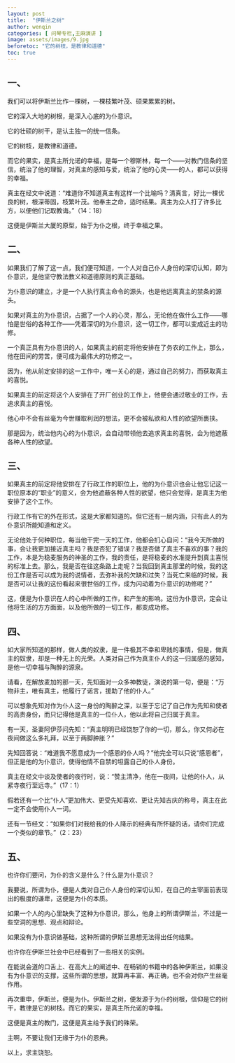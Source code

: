 ```yaml
---
layout: post
title:  "伊斯兰之树"
author: wenqin
categories: [ 问琴专栏,主麻演讲 ]
image: assets/images/9.jpg
beforetoc: "它的树枝，是教律和道德"
toc: true
---
```


## 一、

我们可以将伊斯兰比作一棵树，一棵枝繁叶茂、硕果累累的树。

它的深入大地的树根，是深入心底的为仆意识。

它的壮硕的树干，是认主独一的统一信条。

它的树枝，是教律和道德。

而它的果实，是真主所允诺的幸福，是每一个穆斯林，每一个——对教门信条的坚信，统治了他的理智，对真主的感知与爱，统治了他的心灵——的人，都可以获得的幸福。

真主在经文中说道：“难道你不知道真主有这样一个比喻吗？清真言，好比一棵优良的树，根深蒂固，枝繁叶茂。他奉主之命，适时结果。真主为众人打了许多比方，以便他们记取教诲。”（14：18）

这便是伊斯兰大厦的原型，始于为仆之根，终于幸福之果。

## 二、

如果我们了解了这一点，我们便可知道，一个人对自己仆人身份的深切认知，即为仆意识，是他坚守教法教义和道德原则的真正基础。

为仆意识的建立，才是一个人执行真主命令的源头，也是他远离真主的禁条的源头。

如果对真主的为仆意识，占据了一个人的心灵，那么，无论他在做什么工作——哪怕是世俗的各种工作——凭着深切的为仆意识，这一切工作，都可以变成近主的功修。

一个真正具有为仆意识的人，如果真主的前定将他安排在了务农的工作上，那么，他在田间的劳苦，便可成为最伟大的功修之一。

因为，他从前定安排的这一工作中，唯一关心的是，通过自己的努力，而获取真主的喜悦。

如果真主的前定将这个人安排在了开厂创业的工作上，他便会通过敬业的工作，去追求真主的喜悦。

他心中不会有丝毫为今世赚取利润的想法，更不会被私欲和人性的欲望所裹挟。

那是因为，统治他内心的为仆意识，会自动带领他去追求真主的喜悦，会为他遮蔽各种人性的欲望。

## 三、

如果真主的前定将他安排在了行政工作的职位上，他的为仆意识也会让他忘记这一职位原本的“职业”的意义，会为他遮蔽各种人性的欲望，他只会觉得，是真主为他安排了这个工作。

行政工作有它的外在形式，这是大家都知道的。但它还有一层内涵，只有此人的为仆意识所能知道和定义。

无论他处于何种职位，每当他干完一天的工作，他都会扪心自问：“我今天所做的事，会让我更加接近真主吗？我是否犯了错误？我是否做了真主不喜欢的事？我的工作，本是为稳麦服务的神圣的工作，我的责任，是将稳麦的水准提升到真主喜悦的标准上去。那么，我是否在往这条路上走呢？当我回到真主那里的时候，我的这份工作是否可以成为我的说情者，去弥补我的欠缺和过失？当死亡来临的时候，我是否可以让我的这份看起来很世俗的工作，成为闪动着为仆意识的功修呢？”

这，便是为仆意识在人的心中所做的工作，和产生的影响。这份为仆意识，定会让他将生活的方方面面，以及他所做的一切工作，都变成功修。

## 四、

如大家所知道的那样，做人类的奴隶，是一件极其不幸和卑贱的事情，但是，做真主的奴隶，却是一种无上的光荣。人类对自己作为真主仆人的这一归属感的感知，是他一切幸福与陶醉的源泉。

请看，在解放麦加的那一天，先知面对一众多神教徒，演说的第一句，便是：“万物非主，唯有真主，他履行了诺言，援助了他的仆人。”

可以想象先知对作为仆人这一身份的陶醉之深，以至于忘记了自己作为先知和使者的高贵身份，而只记得他是真主的一位仆人，他以此将自己归属于真主。

有一天，圣妻阿伊莎问先知：“真主明明已经饶恕了你的一切，那么，你又何必在夜间做这么多礼拜，以至于两脚肿胀？”

先知回答说：“难道我不愿意成为一个感恩的仆人吗？”他完全可以只说“感恩者”，但正是他的为仆意识，使得他情不自禁的坦露自己的仆人身份。

真主在经文中谈及使者的夜行时，说：“赞主清净，他在一夜间，让他的仆人，从紧寺夜行至远寺。”（17：1）

假若还有一个比“仆人”更加伟大、更受先知喜欢、更让先知吉庆的称号，真主在此一定不会使用仆人一词。

还有一节经文：“如果你们对我给我的仆人降示的经典有所怀疑的话，请你们完成一个类似的章节。”（2：23）

## 五、

也许你们要问，为仆的含义是什么？什么是为仆意识？

我要说，所谓为仆，便是人类对自己仆人身份的深切认知，在自己的主宰面前表现出的极度的谦卑，这便是为仆的本质。

如果一个人的内心里缺失了这种为仆意识，那么，他身上的所谓伊斯兰，不过是一些空洞的思想、观点和辩论。

如果没有为仆意识做基础，这种所谓的伊斯兰思想无法得出任何结果。

也许你在伊斯兰社会中已经看到了一些相关的实例。

在能说会道的口舌上、在高大上的阐述中、在畅销的书籍中的各种伊斯兰，如果没有为仆意识的支撑，这些所谓的思想，就算再丰富、再正确，也不会对你产生丝毫作用。

再次重申，伊斯兰，便是为仆。伊斯兰之树，便发源于为仆的树根，信仰是它的树干，教律是它的树枝。而它的果实，是真主所允诺的幸福。

这便是真主的教门，这便是真主给予我们的殊荣。

主啊，不要让我们无缘于为仆的恩典。

以上，求主饶恕。
